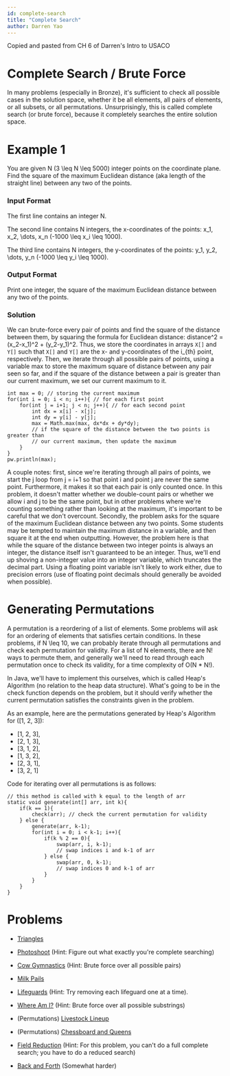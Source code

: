 ```yaml
---
id: complete-search
title: "Complete Search"
author: Darren Yao
---
```


Copied and pasted from CH 6 of Darren's Intro to USACO

<!-- END DESCRIPTION -->

# Complete Search / Brute Force
In many problems (especially in Bronze), it's sufficient to check all possible cases in the solution space, whether it be all elements, all pairs of elements, or all subsets, or all permutations. Unsurprisingly, this is called complete search (or brute force), because it completely searches the entire solution space.


# Example 1
You are given N (3 \leq N \leq 5000) integer points on the coordinate plane. Find the square of the maximum Euclidean distance (aka length of the straight line) between any two of the points.

### Input Format

The first line contains an integer N. 

The second line contains N integers, the x-coordinates of the points: x_1, x_2, \dots, x_n (-1000 \leq x_i \leq 1000). 

The third line contains N integers, the y-coordinates of the points: y_1, y_2, \dots, y_n (-1000 \leq y_i \leq 1000).

### Output Format

Print one integer, the square of the maximum Euclidean distance between any two of the points.

### Solution

We can brute-force every pair of points and find the square of the distance between them, by squaring the formula for Euclidean distance: distance^2 = (x_2-x_1)^2 + (y_2-y_1)^2. Thus, we store the coordinates in arrays `X[]` and `Y[]` such that `X[]` and `Y[]` are the x- and y-coordinates of the i_{th} point, respectively. Then, we iterate through all possible pairs of points, using a variable max to store the maximum square of distance between any pair seen so far, and if the square of the distance between a pair is greater than our current maximum, we set our current maximum to it.

```
int max = 0; // storing the current maximum
for(int i = 0; i < n; i++){ // for each first point
    for(int j = i+1; j < n; j++){ // for each second point
        int dx = x[i] - x[j];
        int dy = y[i] - y[j];
        max = Math.max(max, dx*dx + dy*dy);
        // if the square of the distance between the two points is greater than
        // our current maximum, then update the maximum
    }
}
pw.println(max);
```

A couple notes: first, since we're iterating through all pairs of points, we start the j loop from j = i+1 so that point i and point j are never the same point. Furthermore, it makes it so that each pair is only counted once. In this problem, it doesn't matter whether we double-count pairs or whether we allow i and j to be the same point, but in other problems where we're counting something rather than looking at the maximum, it's important to be careful that we don't overcount. Secondly, the problem asks for the square of the maximum Euclidean distance between any two points. Some students may be tempted to maintain the maximum distance in a variable, and then square it at the end when outputting. However, the problem here is that while the square of the distance between two integer points is always an integer, the distance itself isn't guaranteed to be an integer. Thus, we'll end up shoving a non-integer value into an integer variable, which truncates the decimal part. Using a floating point variable isn't likely to work either, due to precision errors (use of floating point decimals should generally be avoided when possible).


# Generating Permutations
A permutation is a reordering of a list of elements. Some problems will ask for an ordering of elements that satisfies certain conditions. In these problems, if N \leq 10, we can probably iterate through all permutations and check each permutation for validity. For a list of N elements, there are N! ways to permute them, and generally we'll need to read through each permutation once to check its validity, for a time complexity of O(N * N!).

In Java, we'll have to implement this ourselves, which is called Heap's Algorithm (no relation to the heap data structure). What's going to be in the check function depends on the problem, but it should verify whether the current permutation satisfies the constraints given in the problem.

As an example, here are the permutations generated by Heap's Algorithm for \([1, 2, 3]\):

   - [1, 2, 3],
   - [2, 1, 3],
   - [3, 1, 2],
   - [1, 3, 2],
   - [2, 3, 1],
   - [3, 2, 1]


Code for iterating over all permutations is as follows:

```
// this method is called with k equal to the length of arr
static void generate(int[] arr, int k){
    if(k == 1){
        check(arr); // check the current permutation for validity
    } else {
        generate(arr, k-1);
        for(int i = 0; i < k-1; i++){
            if(k % 2 == 0){
                swap(arr, i, k-1);
                // swap indices i and k-1 of arr
            } else {
                swap(arr, 0, k-1);
                // swap indices 0 and k-1 of arr
            }
        }
    }
}
```


# Problems
- [Triangles](http://usaco.org/index.php?page=viewproblem2&cpid=1011)
    
- [Photoshoot](http://www.usaco.org/index.php?page=viewproblem2&cpid=988)
(Hint: Figure out what exactly you're complete searching)
    
- [Cow Gymnastics](http://usaco.org/index.php?page=viewproblem2&cpid=963)
(Hint: Brute force over all possible pairs)
    
- [Milk Pails](http://usaco.org/index.php?page=viewproblem2&cpid=615)
    
- [Lifeguards](http://usaco.org/index.php?page=viewproblem2&cpid=784)
(Hint: Try removing each lifeguard one at a time).
    
- [ Where Am I?](http://usaco.org/index.php?page=viewproblem2&cpid=964) 
(Hint: Brute force over all possible substrings)
    
- (Permutations) [Livestock Lineup](http://usaco.org/index.php?page=viewproblem2&cpid=965)
    
- (Permutations) [Chessboard and Queens](https://cses.fi/problemset/task/1624)
    
- [Field Reduction](http://www.usaco.org/index.php?page=viewproblem2&cpid=641)
(Hint: For this problem, you can't do a full complete search; you have to do a reduced search)
    
- [Back and Forth](http://www.usaco.org/index.php?page=viewproblem2&cpid=857)
(Somewhat harder)






